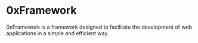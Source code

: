 # 0xFramework
0xFramework is a framework designed to facilitate the development of web applications in a simple and efficient way.
